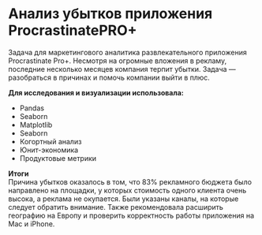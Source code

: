 # Анализ убытков приложения ProcrastinatePRO+

Задача для маркетингового аналитика развлекательного приложения Procrastinate Pro+. Несмотря на огромные вложения в рекламу, последние несколько месяцев компания терпит убытки. Задача — разобраться в причинах и помочь компании выйти в плюс.

**Для исследования и визуализации использовала:**
* Pandas
* Seaborn
* Matplotlib
* Seaborn
* Когортный анализ
* Юнит-экономика
* Продуктовые метрики

**Итоги**
<br>Причина убытков оказалось в том, что 83% рекламного бюджета было направлено на площадки, у которых стоимость одного клиента очень высока, а реклама не окупается. Были указаны каналы, на которые следует обратить внимание. Также рекомендовала расширить географию на Европу и проверить корректность работы приложения на Mac и iPhone.
